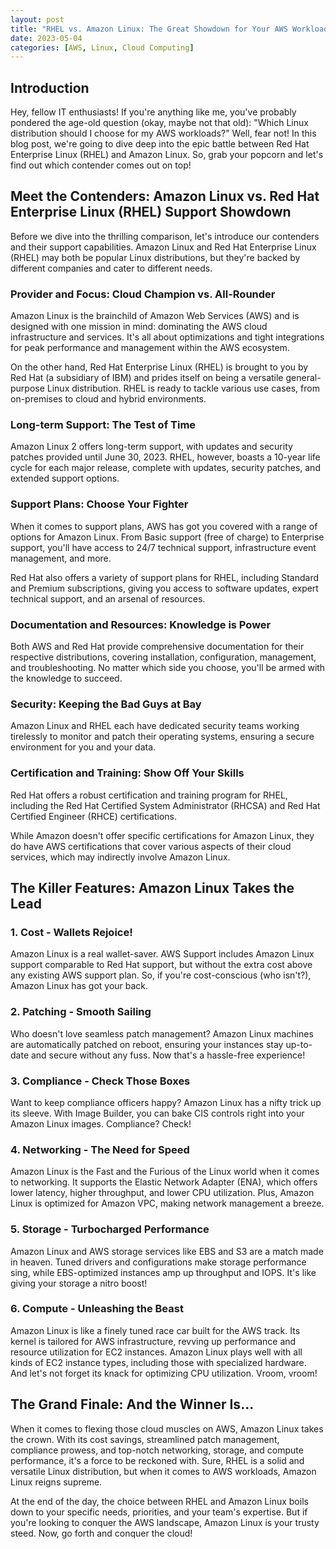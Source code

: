 ```yaml
---
layout: post
title: "RHEL vs. Amazon Linux: The Great Showdown for Your AWS Workloads"
date: 2023-05-04
categories: [AWS, Linux, Cloud Computing]
---
```


## Introduction

Hey, fellow IT enthusiasts! If you're anything like me, you've probably pondered the age-old question (okay, maybe not that old): "Which Linux distribution should I choose for my AWS workloads?" Well, fear not! In this blog post, we're going to dive deep into the epic battle between Red Hat Enterprise Linux (RHEL) and Amazon Linux. So, grab your popcorn and let's find out which contender comes out on top!

## Meet the Contenders: Amazon Linux vs. Red Hat Enterprise Linux (RHEL) Support Showdown

Before we dive into the thrilling comparison, let's introduce our contenders and their support capabilities. Amazon Linux and Red Hat Enterprise Linux (RHEL) may both be popular Linux distributions, but they're backed by different companies and cater to different needs.

### Provider and Focus: Cloud Champion vs. All-Rounder

Amazon Linux is the brainchild of Amazon Web Services (AWS) and is designed with one mission in mind: dominating the AWS cloud infrastructure and services. It's all about optimizations and tight integrations for peak performance and management within the AWS ecosystem.

On the other hand, Red Hat Enterprise Linux (RHEL) is brought to you by Red Hat (a subsidiary of IBM) and prides itself on being a versatile general-purpose Linux distribution. RHEL is ready to tackle various use cases, from on-premises to cloud and hybrid environments.

### Long-term Support: The Test of Time

Amazon Linux 2 offers long-term support, with updates and security patches provided until June 30, 2023. RHEL, however, boasts a 10-year life cycle for each major release, complete with updates, security patches, and extended support options.

### Support Plans: Choose Your Fighter

When it comes to support plans, AWS has got you covered with a range of options for Amazon Linux. From Basic support (free of charge) to Enterprise support, you'll have access to 24/7 technical support, infrastructure event management, and more.

Red Hat also offers a variety of support plans for RHEL, including Standard and Premium subscriptions, giving you access to software updates, expert technical support, and an arsenal of resources.

### Documentation and Resources: Knowledge is Power

Both AWS and Red Hat provide comprehensive documentation for their respective distributions, covering installation, configuration, management, and troubleshooting. No matter which side you choose, you'll be armed with the knowledge to succeed.

### Security: Keeping the Bad Guys at Bay

Amazon Linux and RHEL each have dedicated security teams working tirelessly to monitor and patch their operating systems, ensuring a secure environment for you and your data.

### Certification and Training: Show Off Your Skills

Red Hat offers a robust certification and training program for RHEL, including the Red Hat Certified System Administrator (RHCSA) and Red Hat Certified Engineer (RHCE) certifications.

While Amazon doesn't offer specific certifications for Amazon Linux, they do have AWS certifications that cover various aspects of their cloud services, which may indirectly involve Amazon Linux.

## The Killer Features: Amazon Linux Takes the Lead

### 1. Cost - Wallets Rejoice!

Amazon Linux is a real wallet-saver. AWS Support includes Amazon Linux support comparable to Red Hat support, but without the extra cost above any existing AWS support plan. So, if you're cost-conscious (who isn't?), Amazon Linux has got your back.

### 2. Patching - Smooth Sailing

Who doesn't love seamless patch management? Amazon Linux machines are automatically patched on reboot, ensuring your instances stay up-to-date and secure without any fuss. Now that's a hassle-free experience!

### 3. Compliance - Check Those Boxes

Want to keep compliance officers happy? Amazon Linux has a nifty trick up its sleeve. With Image Builder, you can bake CIS controls right into your Amazon Linux images. Compliance? Check!

### 4. Networking - The Need for Speed

Amazon Linux is the Fast and the Furious of the Linux world when it comes to networking. It supports the Elastic Network Adapter (ENA), which offers lower latency, higher throughput, and lower CPU utilization. Plus, Amazon Linux is optimized for Amazon VPC, making network management a breeze.

### 5. Storage - Turbocharged Performance

Amazon Linux and AWS storage services like EBS and S3 are a match made in heaven. Tuned drivers and configurations make storage performance sing, while EBS-optimized instances amp up throughput and IOPS. It's like giving your storage a nitro boost!

### 6. Compute - Unleashing the Beast

Amazon Linux is like a finely tuned race car built for the AWS track. Its kernel is tailored for AWS infrastructure, revving up performance and resource utilization for EC2 instances. Amazon Linux plays well with all kinds of EC2 instance types, including those with specialized hardware. And let's not forget its knack for optimizing CPU utilization. Vroom, vroom!

## The Grand Finale: And the Winner Is...

When it comes to flexing those cloud muscles on AWS, Amazon Linux takes the crown. With its cost savings, streamlined patch management, compliance prowess, and top-notch networking, storage, and compute performance, it's a force to be reckoned with. Sure, RHEL is a solid and versatile Linux distribution, but when it comes to AWS workloads, Amazon Linux reigns supreme.

At the end of the day, the choice between RHEL and Amazon Linux boils down to your specific needs, priorities, and your team's expertise. But if you're looking to conquer the AWS landscape, Amazon Linux is your trusty steed. Now, go forth and conquer the cloud!
